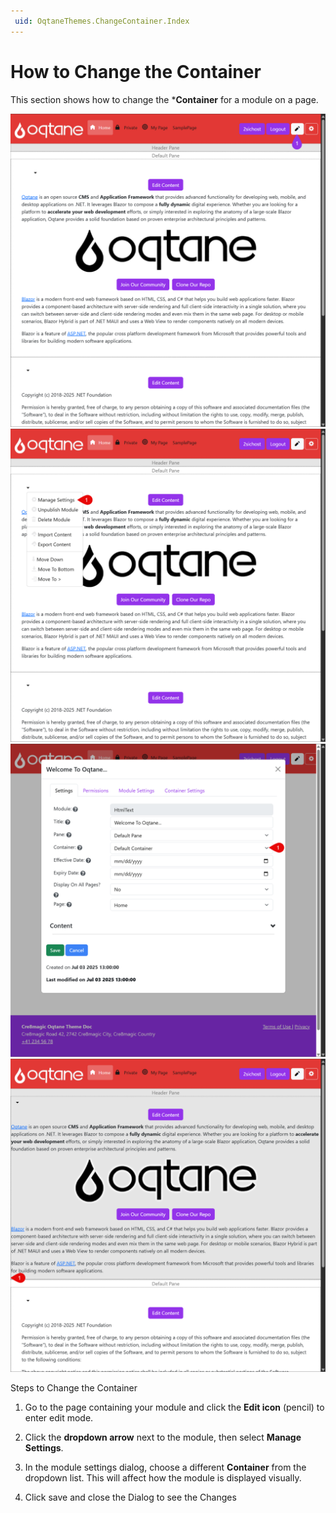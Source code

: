 ```yaml
---
 uid: OqtaneThemes.ChangeContainer.Index
---
```


# How to Change the Container

This section shows how to change the ***Container** for a module on a page.

<div gallery="gallery01">
  <img src="./assets/oqtane-setting-page_1.webp" data-caption="Open the page and enter edit mode">
  <img src="./assets/oqtane-setting-page_2.webp" data-caption="Open module dropdown and select Manage Settings">
  <img src="./assets/oqtane-setting-page-container_1.webp" data-caption="Change the Container settings">
  <img src="./assets/oqtane-setting-page-container_2.webp" data-caption="See the Changes">
</div>

Steps to Change the Container

1. Go to the page containing your module and click the **Edit icon** (pencil) to enter edit mode.

2. Click the **dropdown arrow** next to the module, then select **Manage Settings**.
3. In the module settings dialog, choose a different **Container** from the dropdown list.
This will affect how the module is displayed visually.
4. Click save and close the Dialog to see the Changes
